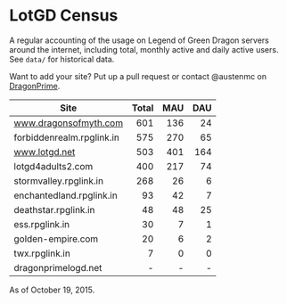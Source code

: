 # LotGD Census
A regular accounting of the usage on Legend of Green Dragon servers around the internet, including total, monthly active and daily active users. See `data/` for historical data.

Want to add your site? Put up a pull request or contact @austenmc on [DragonPrime](http://dragonprime.net).


Site | Total | MAU | DAU
--- | ---:| ---:| ---:
www.dragonsofmyth.com|601|136|24
forbiddenrealm.rpglink.in|575|270|65
www.lotgd.net|503|401|164
lotgd4adults2.com|400|217|74
stormvalley.rpglink.in|268|26|6
enchantedland.rpglink.in|93|42|7
deathstar.rpglink.in|48|48|25
ess.rpglink.in|30|7|1
golden-empire.com|20|6|2
twx.rpglink.in|7|0|0
dragonprimelogd.net|-|-|-

As of October 19, 2015.
